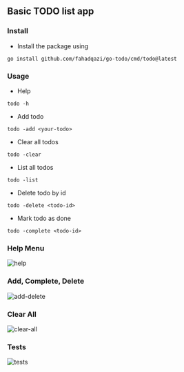 ## Basic TODO list app

### Install

- Install the package using

```
go install github.com/fahadqazi/go-todo/cmd/todo@latest
```

### Usage

- Help

```
todo -h
```

- Add todo

```
todo -add <your-todo>
```

- Clear all todos

```
todo -clear
```

- List all todos

```
todo -list
```

- Delete todo by id

```
todo -delete <todo-id>
```

- Mark todo as done

```
todo -complete <todo-id>
```

### Help Menu

![help](https://github.com/fahadqazi/go-todo/assets/6405594/187b218e-1541-439b-8f51-8c21231b6a40)

### Add, Complete, Delete

![add-delete](https://github.com/fahadqazi/go-todo/assets/6405594/6711ef92-f4b3-459b-8bdc-8e98025df8a1)

### Clear All

![clear-all](https://github.com/fahadqazi/go-todo/assets/6405594/49623eaf-d71b-464b-a0a5-90bbf69ae4a2)

### Tests

![tests](https://github.com/fahadqazi/go-todo/assets/6405594/c7c0e7a4-a4c6-4344-bdb3-0089c2aec70f)
